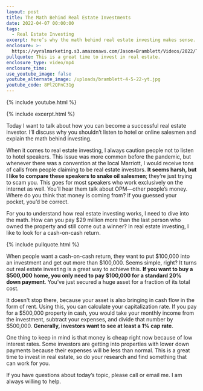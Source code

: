 ```yaml
---
layout: post
title: The Math Behind Real Estate Investments
date: 2022-04-07 00:00:00
tags:
  - Real Estate Investing
excerpt: Here’s why the math behind real estate investing makes sense.
enclosure: >-
  https://vyralmarketing.s3.amazonaws.com/Jason+Bramblett/Videos/2022/The+Math+Behind+Real+Estate+Investments.mp4
pullquote: This is a great time to invest in real estate.
enclosure_type: video/mp4
enclosure_time:
use_youtube_image: false
youtube_alternate_image: /uploads/bramblett-4-5-22-yt.jpg
youtube_code: 8Pl2QFnC31g
---
```

{% include youtube.html %}

{% include excerpt.html %}

Today I want to talk about how you can become a successful real estate investor. I’ll discuss why you shouldn’t listen to hotel or online salesmen and explain the math behind investing.

When it comes to real estate investing, I always caution people not to listen to hotel speakers. This issue was more common before the pandemic, but whenever there was a convention at the local Marriott, I would receive tons of calls from people claiming to be real estate investors. **It seems harsh, but I like to compare these speakers to snake oil salesmen**; they’re just trying to scam you. This goes for most speakers who work exclusively on the internet as well. You’ll hear them talk about OPM—other people’s money. Where do you think that money is coming from? If you guessed your pocket, you’d be correct.

For you to understand how real estate investing works, I need to dive into the math. How can you pay $29 million more than the last person who owned the property and still come out a winner? In real estate investing, I like to look for a cash-on-cash return.

{% include pullquote.html %}

When people want a cash-on-cash return, they want to put $100,000 into an investment and get out more than $100,000. Seems simple, right? It turns out real estate investing is a great way to achieve this. **If you want to buy a $500,000 home, you only need to pay $100,000 for a standard 20% down payment**. You’ve just secured a huge asset for a fraction of its total cost.

It doesn't stop there, because your asset is also bringing in cash flow in the form of rent. Using this, you can calculate your capitalization rate. If you pay for a $500,000 property in cash, you would take your monthly income from the investment, subtract your expenses, and divide that number by $500,000. **Generally, investors want to see at least a 1% cap rate**.

One thing to keep in mind is that money is cheap right now because of low interest rates. Some investors are getting into properties with lower down payments because their expenses will be less than normal. This is a great time to invest in real estate, so do your research and find something that can work for you.

If you have questions about today’s topic, please call or email me. I am always willing to help.
